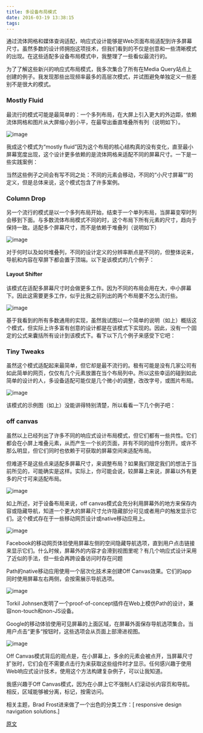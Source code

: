 ```yaml
---
title: 多设备布局模式
date: 2016-03-19 13:38:15
tags:
---
```


通过流体网格和媒体查询适配，响应式设计能够是Web页面布局适配到许多屏幕尺寸。虽然多数的设计师拥抱这项技术，但我们看到的不仅是创意和一些清晰模式的出现。在这些适配多设备布局模式中，我整理了一些看似最流行的。

为了了解这些新兴的响应式布局模式，我多次集合了所有在Media Query站点上创建的例子。我发现那些出现频率最多的高层次模式，并试图避免单独定义一些差别不是很大的模式。

### Mostly Fluid
最流行的模式可能是最简单的：一个多列布局，在大屏上引入更大的外边距，依赖流体网格和图片从大屏缩小到小平，在最窄出垂直堆叠所有列（说明如下）。

![image](/img/2016-03-19-md-patterns1.png)

我成这个模式为“mostly fluid”因为这个布局的核心结构真的没有变化，直至最小屏幕宽度出现，这个设计更多依赖的是流体网格来适配不同的屏幕尺寸。一下是一些实践案例：

当然这些例子之间会有写不同之处：不同的元素会移动，不同的“小尺寸屏幕“”的定义，但是总体来说，这个模式包含了许多案例。

### Column Drop

另一个流行的模式是以一个多列布局开始，结束于一个单列布局，当屏幕变窄时列会移到下面。与多数流体布局模式不同的时，这个布局下所有元素的尺寸，趋向于保持一致。适配多个屏幕尺寸，而不是依赖于堆叠列（说明如下）

![image](/img/2016-03-19-md-patterns2.png)

对于何时以及如何堆叠列，不同的设计定义的分辨率断点是不同的，但整体说来，导航和内容在窄屏下都会置于顶端。以下是该模式的几个例子：

#### Layout Shifter
该模式在适配多屏幕尺寸时会做更多工作。因为不同的布局会用在大，中小屏幕下。因此这需要更多工作，似乎比我之前列出的两个布局要不怎么流行些。

![image](/img/2016-03-19-md-patterns3.png)

基于我看到的所有多数通用的实现，虽然我试图以一个简单的说明（如上）概括这个模式，但实际上许多富有创意的设计都是在该模式下实现的。因此，没有一个固定的公式来囊括所有设计到该模式下。看下以下几个例子来感受下它吧：

### Tiny Tweaks

虽然这个模式适配起来最简单，但它却是最不流行的。极有可能是没有几家公司有如此简单的网页，仅仅有几个元素放置在当个布局列中。所以这些幸运的碰到如此简单的设计的人，多设备适配可能仅是几个微小的调整，改改字号，或图片布局。

![image](/img/2016-03-19-md-patterns4.png)

该模式的示例图（如上）没能讲得特别清楚，所以看看一下几个例子吧：

### off canvas

虽然以上已经列出了许多不同的响应式设计布局模式，但它们都有一些共性。它们都会在小屏上堆叠元素，从而产生一个长的页面，并有不同的组件分割开。或许不那么明显，但它们同时也依赖于可获取的屏幕空间来适配布局。

但难道不是这些点来适配多屏幕尺寸，来调整布局？如果我们限定我们的想法于当前所见的，可能确实是这样。实际上，你可能会说，较屏幕上来说，屏幕以外有更多的尺寸可来适配布局。

![image](/img/2016-03-19-md-patterns7.png)

如上所述，对于设备布局来说，off canvas模式会充分利用屏幕外的地方来保存内容或隐藏导航，知道一个更大的屏幕尺寸允许隐藏部分可见或者用户的触发显示它们。这个模式存在于一些移动网页设计或native移动应用上。

![image](/img/2016-03-19-md-patterns5.png)

Facebook的移动网页体验使用屏幕左侧的空间隐藏导航选项，直到用户点击链接来显示它们。什么时候，屏幕外的内容才会滑到视图里呢？有几个响应式设计采用了近似的手法，但一些会再跨设备访问时存在问题


Path的native移动应用使用一个层次化技术来创建Off Canvas效果。它们的app同时使用屏幕左右两侧，会按需展示导航选项。

![image](/img/2016-03-19-md-patterns8.png)

Torkil Johnsen发明了一个proof-of-concept插件在Web上模仿Path的设计，兼容non-touch和non-JS设备。

Google的移动体验使用可见屏幕的上面区域，在屏幕外面保存导航选项集合。当用户点击“更多“按钮时，这些选项会从页面上部滑进视图。

![image](/img/2016-03-19-md-patterns6.png)

Off Canvas模式背后的观点是，在小屏幕上，多余的元素会被点开，当屏幕尺寸扩张时，它们会在不需要点击行为来获取这些组件时才显示。任何感兴趣于使用Web响应式设计技术，使用这个方法构建复杂例子，可以让我知道。

我感兴趣于Off Canvas模式，因为在小屏上它不强制人们滚动长内容页和导航。相反，区域能够被分离，标记，按需访问。

相关主题，Brad Frost进来做了一个出色的分类工作：[ responsive design navigation solutions.]


[原文](http://www.lukew.com/ff/entry.asp?1514)

[1]: https://codemyviews.com/blog/5-really-useful-responsive-web-design-patterns
[2]: http://wiki.commonjs.org/wiki/Unit_Testing/1.0
[3]: http://addyosmani.com/blog/unit-testing-backbone-js-apps-with-qunit-and-sinonjs/

